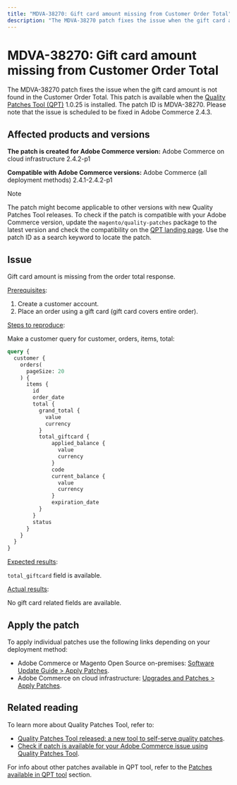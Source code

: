 ```yaml
---
title: "MDVA-38270: Gift card amount missing from Customer Order Total"
description: "The MDVA-38270 patch fixes the issue when the gift card amount is not found in the Customer Order Total. This patch is available when the [Quality Patches Tool (QPT)](https://devdocs.magento.com/guides/v2.4/comp-mgr/patching.html#mqp) 1.0.25 is installed. The patch ID is MDVA-38270. Please note that the issue is scheduled to be fixed in Adobe Commerce 2.4.3."
---
```


# MDVA-38270: Gift card amount missing from Customer Order Total

The MDVA-38270 patch fixes the issue when the gift card amount is not found in the Customer Order Total. This patch is available when the [Quality Patches Tool (QPT)](https://devdocs.magento.com/guides/v2.4/comp-mgr/patching.html#mqp) 1.0.25 is installed. The patch ID is MDVA-38270. Please note that the issue is scheduled to be fixed in Adobe Commerce 2.4.3.

## Affected products and versions

**The patch is created for Adobe Commerce version:**
Adobe Commerce on cloud infrastructure 2.4.2-p1

**Compatible with Adobe Commerce versions:**
Adobe Commerce (all deployment methods) 2.4.1-2.4.2-p1

>[!NOTE]
>
>The patch might become applicable to other versions with new Quality Patches Tool releases. To check if the patch is compatible with your Adobe Commerce version, update the `magento/quality-patches` package to the latest version and check the compatibility on the [QPT landing page](https://devdocs.magento.com/quality-patches/tool.html#patch-grid). Use the patch ID as a search keyword to locate the patch.

## Issue

Gift card amount is missing from the order total response.

<u>Prerequisites</u>:

1. Create a customer account.
1. Place an order using a gift card (gift card covers entire order).

<u>Steps to reproduce</u>:

Make a customer query for customer, orders, items, total:

```GraphQL
query {
  customer {
    orders(
      pageSize: 20
    ) {
      items {
        id
        order_date
        total {
          grand_total {
            value
            currency
          }
          total_giftcard {
              applied_balance {
                value
                currency
              }
              code
              current_balance {
                value
                currency
              }
              expiration_date
          }
        }
        status
      }
    }
  }
}
```

<u>Expected results</u>:

`total_giftcard` field is available.

<u>Actual results</u>:

No gift card related fields are available.

## Apply the patch

To apply individual patches use the following links depending on your deployment method:

* Adobe Commerce or Magento Open Source on-premises: [Software Update Guide > Apply Patches](https://devdocs.magento.com/guides/v2.4/comp-mgr/patching/mqp.html).
* Adobe Commerce on cloud infrastructure: [Upgrades and Patches > Apply Patches](https://devdocs.magento.com/cloud/project/project-patch.html).

## Related reading

To learn more about Quality Patches Tool, refer to:

* [Quality Patches Tool released: a new tool to self-serve quality patches](/help/announcements/adobe-commerce-announcements/magento-quality-patches-released-new-tool-to-self-serve-quality-patches.md).
* [Check if patch is available for your Adobe Commerce issue using Quality Patches Tool](https://support.magento.com/hc/en-us/articles/360047125252).

For info about other patches available in QPT tool, refer to the [Patches available in QPT tool](https://support.magento.com/hc/en-us/sections/360010506631-Patches-available-in-QPT-tool-) section.